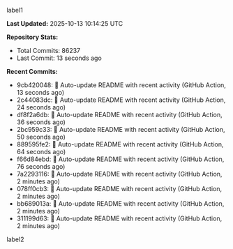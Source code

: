 
label1 
<!-- ACTIVITY_START -->
**Last Updated:** 2025-10-13 10:14:25 UTC

**Repository Stats:**
- Total Commits: 86237
- Last Commit: 13 seconds ago

**Recent Commits:**
- 9cb420048: 🤖 Auto-update README with recent activity (GitHub Action, 13 seconds ago)
- 2c44083dc: 🤖 Auto-update README with recent activity (GitHub Action, 24 seconds ago)
- df8f2a6db: 🤖 Auto-update README with recent activity (GitHub Action, 36 seconds ago)
- 2bc959c33: 🤖 Auto-update README with recent activity (GitHub Action, 50 seconds ago)
- 889595fe2: 🤖 Auto-update README with recent activity (GitHub Action, 64 seconds ago)
- f66d84ebd: 🤖 Auto-update README with recent activity (GitHub Action, 76 seconds ago)
- 7a2293116: 🤖 Auto-update README with recent activity (GitHub Action, 2 minutes ago)
- 078ff0cb3: 🤖 Auto-update README with recent activity (GitHub Action, 2 minutes ago)
- bb689013a: 🤖 Auto-update README with recent activity (GitHub Action, 2 minutes ago)
- 311199d63: 🤖 Auto-update README with recent activity (GitHub Action, 2 minutes ago)
<!-- ACTIVITY_END -->

label2
